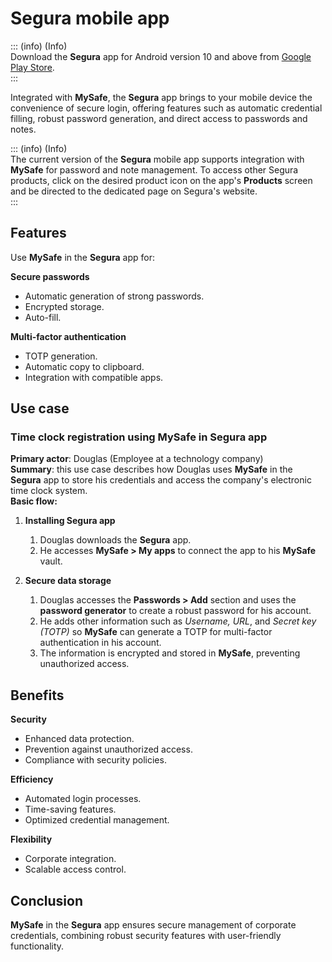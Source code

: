# Segura mobile app

::: (info) (Info)  
Download the **Segura** app for Android version 10 and above from [Google Play Store](https://play.google.com/store/apps/details?id=com.Segura&pli=1).  
:::

Integrated with **MySafe**, the **Segura** app brings to your mobile device the convenience of secure login, offering features such as automatic credential filling, robust password generation, and direct access to passwords and notes.

::: (info) (Info)  
The current version of the **Segura** mobile app supports integration with **MySafe** for password and note management. To access other Segura products, click on the desired product icon on the app's **Products** screen and be directed to the dedicated page on Segura's website.  
:::

## Features

Use **MySafe** in the **Segura** app for:

**Secure passwords**

* Automatic generation of strong passwords.  
* Encrypted storage.  
* Auto-fill.

**Multi-factor authentication**

* TOTP generation.  
* Automatic copy to clipboard.  
* Integration with compatible apps.

## Use case

### **Time clock registration using MySafe in Segura app**  
**Primary actor**: Douglas (Employee at a technology company)  
**Summary**: this use case describes how Douglas uses **MySafe** in the **Segura** app to store his credentials and access the company's electronic time clock system.  
**Basic flow:**

1. **Installing Segura app**  
   1. Douglas downloads the **Segura** app.  
   2. He accesses **MySafe \> My apps** to connect the app to his **MySafe** vault.

2. **Secure data storage**  
   1. Douglas accesses the **Passwords \> Add** section and uses the **password generator** to create a robust password for his account.  
   2. He adds other information such as *Username, URL*, and *Secret key (TOTP)* so **MySafe** can generate a TOTP for multi-factor authentication in his account.  
   3. The information is encrypted and stored in **MySafe**, preventing unauthorized access.

## Benefits

**Security**

* Enhanced data protection.  
* Prevention against unauthorized access.  
* Compliance with security policies.

**Efficiency**

* Automated login processes.  
* Time-saving features.  
* Optimized credential management.

**Flexibility**

* Corporate integration.  
* Scalable access control.

## Conclusion

**MySafe** in the **Segura** app ensures secure management of corporate credentials, combining robust security features with user-friendly functionality.  
